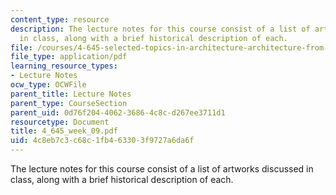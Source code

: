 ```yaml
---
content_type: resource
description: The lecture notes for this course consist of a list of artworks discussed
  in class, along with a brief historical description of each.
file: /courses/4-645-selected-topics-in-architecture-architecture-from-1750-to-the-present-fall-2004/4c8eb7c3c68c1fb463303f9727a6da6f_4_645_week_09.pdf
file_type: application/pdf
learning_resource_types:
- Lecture Notes
ocw_type: OCWFile
parent_title: Lecture Notes
parent_type: CourseSection
parent_uid: 0d76f204-4062-3686-4c8c-d267ee3711d1
resourcetype: Document
title: 4_645_week_09.pdf
uid: 4c8eb7c3-c68c-1fb4-6330-3f9727a6da6f
---
```

The lecture notes for this course consist of a list of artworks discussed in class, along with a brief historical description of each.

